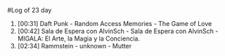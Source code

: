 #Log of 23 day

1. [00:31] Daft Punk - Random Access Memories - The Game of Love
1. [00:42] Sala de Espera con AlvinSch - Sala de Espera con AlvinSch - MIGALA: El Arte, la Magia y la Conciencia.
1. [02:34] Rammstein - unknown - Mutter
